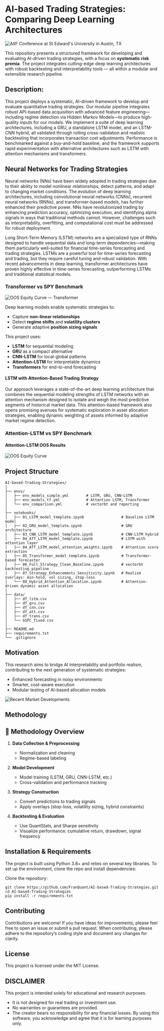 # AI-based Trading Strategies: Comparing Deep Learning Architectures
![AIIF Conference at St Edward's University in Austin, TX](presentation_assets/1st_slide.png)

This repository presents a structured framework for developing and evaluating AI-driven trading strategies, with a focus on **systematic risk premia**. The project integrates cutting-edge deep learning architectures with robust backtesting and interpretability tools — all within a modular and extensible research pipeline.

## Description:
This project deploys a systematic, AI-driven framework to develop and evaluate quantitative trading strategies. Our modular pipeline integrates robust API-based data acquisition with advanced feature engineering—including regime detection via Hidden Markov Models—to produce high-quality inputs for our models. We implement a suite of deep learning architectures, including a GRU, a standalone LSTM model, and an LSTM-CNN hybrid, all validated through rolling cross-validation and realistic backtesting that incorporates transaction cost adjustments. Performance is benchmarked against a buy-and-hold baseline, and the framework supports rapid experimentation with alternative architectures such as LSTM with attention mechanisms and transformers. 


## Neural Networks for Trading Strategies
Neural networks (NNs) have been widely adopted in trading strategies due to their ability to model nonlinear relationships, detect patterns, and adapt to changing market conditions. The evolution of deep learning architectures, including convolutional neural networks (CNNs), recurrent neural networks (RNNs), and transformer-based models, has further enhanced their predictive power. NNs have revolutionized trading by enhancing prediction accuracy, optimizing execution, and identifying alpha signals in ways that traditional methods cannot. However, challenges such as interpretability, overfitting, and computational cost must be addressed for robust deployment.

Long Short-Term Memory (LSTM) networks are a specialized type of RNNs designed to handle sequential data and long-term dependencies—making them particularly well-suited for financial time-series forecasting and trading strategies. LSTMs are a powerful tool for time-series forecasting and trading, but they require careful tuning and robust validation. With recent advancements in deep learning, transformer architectures have proven highly effective in time-series forecasting, outperforming LSTMs and traditional statistical models.

### Transformer vs SPY Benchmark
![OOS Equity Curve — Transformer](outputs/05_TRANSFORMER/oos_final/equity_curve_oos_enhanced.png)


Deep learning models enable systematic strategies to:
- Capture **non-linear relationships**
- Detect **regime shifts** and **volatility clusters**
- Generate adaptive **position sizing signals**

This project uses:
- **LSTM** for sequential modeling  
- **GRU** as a compact alternative  
- **CNN-LSTM** for local-global patterns  
- **Attention-LSTM** for interpretable dynamics  
- **Transformers** for end-to-end forecasting


#### LSTM with Attention-Based Trading Strategy
Our approach leverages a state-of-the-art deep learning architecture that combines the sequential modeling strengths of LSTM networks with an attention mechanism designed to isolate and weigh the most predictive segments of historical market data. This attention-based framework also opens promising avenues for systematic exploration in asset allocation strategies, enabling dynamic weighting of assets informed by adaptive market regime detection.


### Attention-LSTM vs SPY Benchmark
#### Attention-LSTM OOS Results

![OOS Equity Curve](https://raw.githubusercontent.com/FranQuant/AI-based-Trading-Strategies/main/outputs/04_ATT_LSTM_clean/oos_final/equity_curve_oos_enhanced.png)


## Project Structure
```
AI-based-Trading-Strategies/
│
├── envs/
│   ├── env_models_simple.yml        # LSTM, GRU, CNN-LSTM
│   ├── env_models_tf.yml            # Attention LSTM, Transformer
│   └── env_comparison.yml           # vectorbt and reporting
│
├── notebooks/
│   ├── 01_LSTM_model_template.ipynb                 # Baseline LSTM model
│   ├── 02_GRU_model_template.ipynb                  # GRU architecture
│   ├── 03_CNN_LSTM_model_template.ipynb             # CNN-LSTM hybrid
│   ├── 04_ATT_LSTM_model_template.ipynb             # LSTM with attention layer
│   ├── 04_ATT_LSTM_model_attention_weights.ipynb    # Attention score extraction
│   ├── 05_Transformer_model_template.ipynb          # Transformer-based forecaster
│   ├── 06_Full_Strategy_Clean_Baseline.ipynb        # vectorbt backtesting pipeline
│   ├── 07_Strategy_Enhancements_Sensitivity.ipynb   # Realism overlays: min-hold, vol sizing, stop-loss
│   └── 08_Hybrid_Attention_Allocation.ipynb         # Attention-driven dynamic asset allocation
│
├── data/
│   ├── df_lstm.csv
│   ├── df_gru.csv
│   ├── df_cnn.csv
│   ├── df_att.csv
│   ├── df_trans.csv
│   └── GSPC_fixed.csv
│
├── README.md
├── requirements.txt
└── .gitignore

```

## Motivation
This research aims to bridge AI interpretability and portfolio realism, contributing to the next generation of systematic strategies:

- Enhanced forecasting in noisy environments
- Smarter, cost-aware execution
- Modular testing of AI-based allocation models

![Recent Market Developments](presentation_assets/Mkts_Dev.png)

## Methodology
## 📌 Methodology Overview

1. **Data Collection & Preprocessing**  
   - Normalization and cleaning  
   - Regime-based labeling

2. **Model Development**  
   - Model training (LSTM, GRU, CNN-LSTM, etc.)  
   - Cross-validation and performance tracking

3. **Strategy Construction**  
   - Convert predictions to trading signals  
   - Apply overlays (stop-loss, volatility sizing, hybrid constraints)

4. **Backtesting & Evaluation**  
   - Use QuantStats, and Sharpe sensitivity  
   - Visualize performance: cumulative return, drawdown, signal frequency

     
## Installation & Requirements

The project is built using Python 3.8+ and relies on several key libraries. To set up the environment, clone the repo and install dependencies:

Clone the repository:
```
git clone https://github.com/FranQuant/AI-based-Trading-Strategies.git
cd AI-based-Trading-Strategies
pip install -r requirements.txt
```

## Contributing

Contributions are welcome! If you have ideas for improvements, please feel free to open an issue or submit a pull request. When contributing, please adhere to the repository’s coding style and document any changes for clarity.

## License

This project is licensed under the MIT License.


## DISCLAIMER
This project is intended solely for educational and research purposes.
* It is not designed for real trading or investment use.
* No warranties or guarantees are provided.
* The creator bears no responsibility for any financial losses.
By using this software, you acknowledge and agree that it is for learning purposes only.



